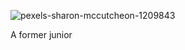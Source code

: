 ![pexels-sharon-mccutcheon-1209843](https://user-images.githubusercontent.com/94746070/158162930-dbfd2459-5a04-4a77-9e9d-5879050c8f1f.jpg)

A former junior
